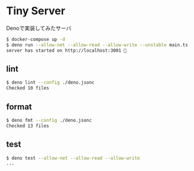 # Tiny Server

Denoで実装してみたサーバ

```bash
$ docker-compose up -d
$ deno run --allow-net --allow-read --allow-write --unstable main.ts
server has started on http://localhost:3001 🚀
```

## lint

```bash
$ deno lint --config ./deno.jsonc
Checked 10 files
```

## format

```bash
$ deno fmt --config ./deno.jsonc
Checked 13 files
```

## test

```bash
$ deno test --allow-net --allow-read --allow-write
...
```
